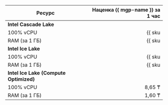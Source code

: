 | Ресурс        | Наценка {{ mgp-name }} за 1 час                                  |
| ----- | ----: |
| **Intel Cascade Lake**                          |
| 100% vCPU     | {{ sku|KZT|mdb.cluster.greenplum.v2.cpu.c100.dedicated|string }} |
| RAM (за 1 ГБ) | {{ sku|KZT|mdb.cluster.greenplum.v2.ram.dedicated|string }}      |
| **Intel Ice Lake**                              |
| 100% vCPU     | {{ sku|KZT|mdb.cluster.greenplum.v3.cpu.c100.dedicated|string }} |
| RAM (за 1 ГБ) | {{ sku|KZT|mdb.cluster.greenplum.v3.ram.dedicated|string }}      |
| **Intel Ice Lake (Compute Optimized)** |
| 100% vCPU | 8,65 ₸ |
| RAM (за 1 ГБ) | 1,60 ₸ |
